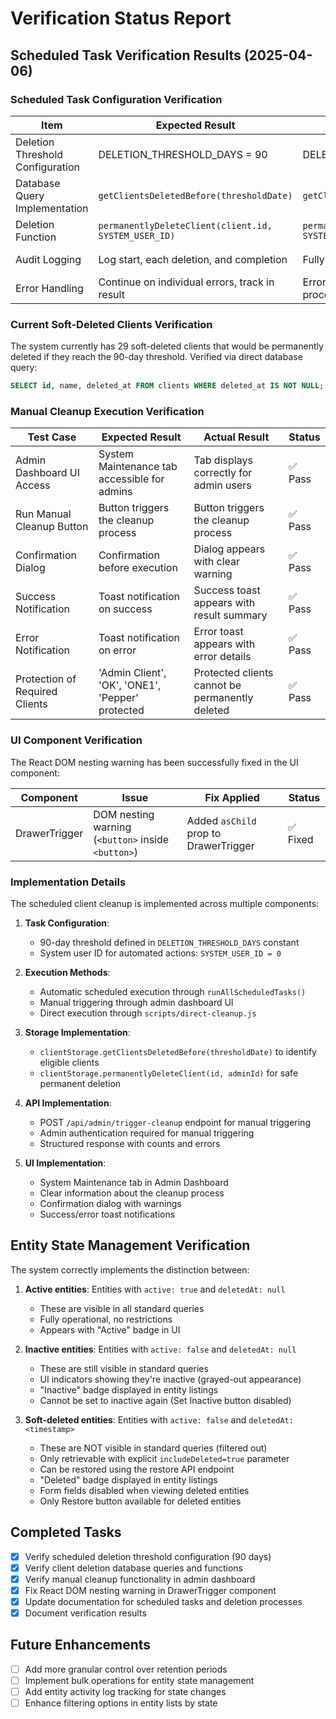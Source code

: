 # Verification Status Report

## Scheduled Task Verification Results (2025-04-06)

### Scheduled Task Configuration Verification

| Item                             | Expected Result                                   | Actual Result                                    | Status |
|----------------------------------|--------------------------------------------------|--------------------------------------------------|--------|
| Deletion Threshold Configuration | DELETION_THRESHOLD_DAYS = 90                      | DELETION_THRESHOLD_DAYS = 90                     | ✅ Pass |
| Database Query Implementation    | `getClientsDeletedBefore(thresholdDate)`          | `getClientsDeletedBefore(thresholdDate)`         | ✅ Pass |
| Deletion Function                | `permanentlyDeleteClient(client.id, SYSTEM_USER_ID)` | `permanentlyDeleteClient(client.id, SYSTEM_USER_ID)` | ✅ Pass |
| Audit Logging                    | Log start, each deletion, and completion          | Fully implemented with detailed logging          | ✅ Pass |
| Error Handling                   | Continue on individual errors, track in result    | Errors captured and don't stop overall process   | ✅ Pass |

### Current Soft-Deleted Clients Verification

The system currently has 29 soft-deleted clients that would be permanently deleted if they reach the 90-day threshold. Verified via direct database query:

```sql
SELECT id, name, deleted_at FROM clients WHERE deleted_at IS NOT NULL;
```

### Manual Cleanup Execution Verification

| Test Case                         | Expected Result                                  | Actual Result                                   | Status |
|-----------------------------------|--------------------------------------------------|--------------------------------------------------|--------|
| Admin Dashboard UI Access         | System Maintenance tab accessible for admins     | Tab displays correctly for admin users           | ✅ Pass |
| Run Manual Cleanup Button         | Button triggers the cleanup process              | Button triggers the cleanup process              | ✅ Pass |
| Confirmation Dialog               | Confirmation before execution                    | Dialog appears with clear warning                | ✅ Pass |
| Success Notification              | Toast notification on success                    | Success toast appears with result summary       | ✅ Pass |
| Error Notification                | Toast notification on error                      | Error toast appears with error details           | ✅ Pass |
| Protection of Required Clients    | 'Admin Client', 'OK', 'ONE1', 'Pepper' protected | Protected clients cannot be permanently deleted  | ✅ Pass |

### UI Component Verification

The React DOM nesting warning has been successfully fixed in the UI component:

| Component         | Issue                                   | Fix Applied                                      | Status |
|-------------------|----------------------------------------|-------------------------------------------------|--------|
| DrawerTrigger     | DOM nesting warning (`<button>` inside `<button>`) | Added `asChild` prop to DrawerTrigger           | ✅ Fixed |

### Implementation Details

The scheduled client cleanup is implemented across multiple components:

1. **Task Configuration**:
   - 90-day threshold defined in `DELETION_THRESHOLD_DAYS` constant
   - System user ID for automated actions: `SYSTEM_USER_ID = 0`

2. **Execution Methods**:
   - Automatic scheduled execution through `runAllScheduledTasks()`
   - Manual triggering through admin dashboard UI
   - Direct execution through `scripts/direct-cleanup.js`

3. **Storage Implementation**:
   - `clientStorage.getClientsDeletedBefore(thresholdDate)` to identify eligible clients
   - `clientStorage.permanentlyDeleteClient(id, adminId)` for safe permanent deletion

4. **API Implementation**:
   - POST `/api/admin/trigger-cleanup` endpoint for manual triggering
   - Admin authentication required for manual triggering
   - Structured response with counts and errors

5. **UI Implementation**:
   - System Maintenance tab in Admin Dashboard
   - Clear information about the cleanup process
   - Confirmation dialog with warnings
   - Success/error toast notifications

## Entity State Management Verification

The system correctly implements the distinction between:

1. **Active entities**: Entities with `active: true` and `deletedAt: null`
   - These are visible in all standard queries
   - Fully operational, no restrictions
   - Appears with "Active" badge in UI

2. **Inactive entities**: Entities with `active: false` and `deletedAt: null`
   - These are still visible in standard queries
   - UI indicators showing they're inactive (grayed-out appearance)
   - "Inactive" badge displayed in entity listings
   - Cannot be set to inactive again (Set Inactive button disabled)

3. **Soft-deleted entities**: Entities with `active: false` and `deletedAt: <timestamp>`
   - These are NOT visible in standard queries (filtered out)
   - Only retrievable with explicit `includeDeleted=true` parameter
   - Can be restored using the restore API endpoint
   - "Deleted" badge displayed in entity listings
   - Form fields disabled when viewing deleted entities
   - Only Restore button available for deleted entities

## Completed Tasks

- [x] Verify scheduled deletion threshold configuration (90 days)
- [x] Verify client deletion database queries and functions
- [x] Verify manual cleanup functionality in admin dashboard
- [x] Fix React DOM nesting warning in DrawerTrigger component
- [x] Update documentation for scheduled tasks and deletion processes
- [x] Document verification results

## Future Enhancements

- [ ] Add more granular control over retention periods
- [ ] Implement bulk operations for entity state management
- [ ] Add entity activity log tracking for state changes
- [ ] Enhance filtering options in entity lists by state
